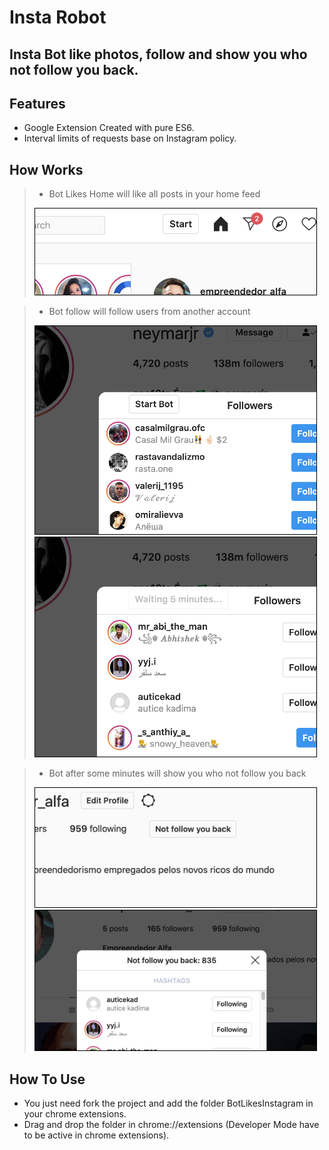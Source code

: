 Insta Robot
===========

## Insta Bot like photos, follow and show you who not follow you back.

Features
--------
* Google Extension Created with pure ES6.
* Interval limits of requests base on Instagram policy.

How Works
---------

> * Bot Likes Home will like all posts in your home feed
> <img src="/img/bot-likes-home.png" style="border: 1px solid black" width="450">

> * Bot follow will follow users from another account
> <img src="/img/bot-follow.png" style="border: 1px solid black" width="450">
> <img src="/img/bot-follow-2.png" style="border: 1px solid black" width="450">

> * Bot after some minutes will show you who not follow you back
> <img src="/img/not-follow-back.png" style="border: 1px solid black" width="450">
> <img src="/img/not-follow-back-2.png" style="border: 1px solid black" width="450">

How To Use
---------

* You just need fork the project and add the folder BotLikesInstagram in your chrome extensions.
* Drag and drop the folder in chrome://extensions (Developer Mode have to be active in chrome extensions).
